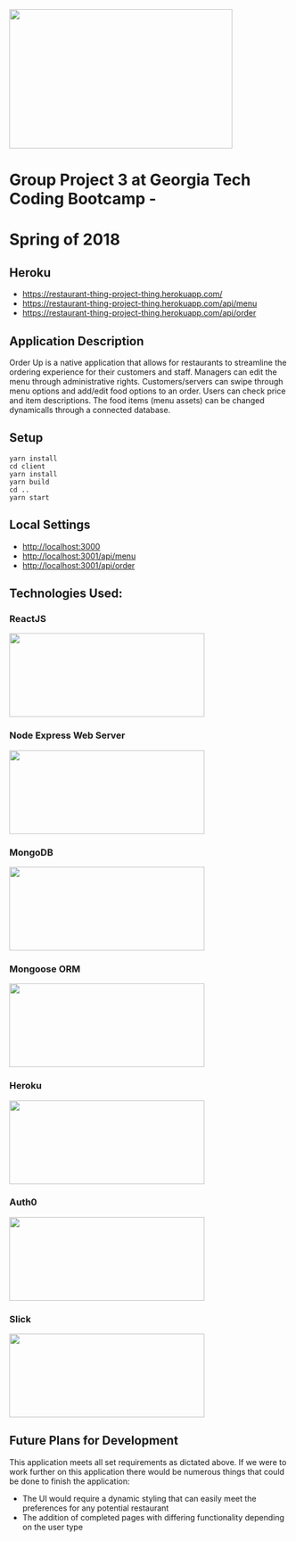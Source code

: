 <img src="https://i.imgur.com/LYNBtdW.png" width="400" height="250">

# Group Project 3 at Georgia Tech Coding Bootcamp - 
# Spring of 2018

## Heroku
+ https://restaurant-thing-project-thing.herokuapp.com/
+ https://restaurant-thing-project-thing.herokuapp.com/api/menu
+ https://restaurant-thing-project-thing.herokuapp.com/api/order

## Application Description
Order Up is a native application that allows for restaurants to streamline the ordering experience for their customers and staff.
Managers can edit the menu through administrative rights. Customers/servers can swipe through menu options and add/edit food options to an order. Users can check price and item descriptions. The food items (menu assets) can be changed dynamicalls through a connected database. 

## Setup

```
yarn install
cd client
yarn install
yarn build
cd ..
yarn start
```
## Local Settings
+ <http://localhost:3000>
+ <http://localhost:3001/api/menu>
+ <http://localhost:3001/api/order>

## Technologies Used:

### ReactJS
<img src="https://cdn.colorlib.com/wp/wp-content/uploads/sites/2/react-dev-tools-logo.jpg" width="350" height="150">

### Node Express Web Server
<img src="https://nodejs.org/static/images/logos/nodejs-new-pantone-black.png" width="350" height="150">

### MongoDB
<img src="https://webassets.mongodb.com/_com_assets/cms/mongodb-logo-rgb-j6w271g1xn.jpg" width="350" height="150">

### Mongoose ORM
<img src="http://mongodb-tools.com/img/mongoose.png" width="350" height="150">

### Heroku
<img src="https://logos-download.com/wp-content/uploads/2016/09/Heroku_logo.png" width="350" height="150">

### Auth0
<img src="http://openid.net/wordpress-content/uploads/2016/05/auth0-logo-blue.png" width="350" height="150">

### Slick
<img src="http://kenwheeler.github.io/slick/img/slick.gif" width="350" height="150">

## Future Plans for Development
This application meets all set requirements as dictated above. If we were to work further on this application there would be numerous things that could be done to finish the application:
- The UI would require a dynamic styling that can easily meet the preferences for any potential restaurant
- The addition of completed pages with differing functionality depending on the user type


